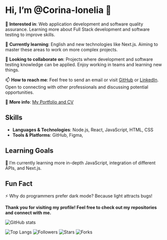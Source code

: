# Hi, I’m @Corina-Ionelia 👋

👀 **Interested in**: Web application development and software quality assurance. Learning more about Full Stack development and software testing to improve skills.

🌱 **Currently learning**: English and new technologies like Next.js. Aiming to master these areas to work on more complex projects.

💞️ **Looking to collaborate on**: Projects where development and software testing knowledge can be applied. Enjoy working in teams and learning new things.

📫 **How to reach me**: Feel free to send an email or visit [GitHub](https://github.com/your-username) or [LinkedIn](https://www.linkedin.com/in/your-linkedin). Open to connecting with other professionals and discussing potential opportunities.

📄 **More info**: [My Portfolio and CV](https://your-portfolio-link.com)

## Skills
- **Languages & Technologies**: Node.js, React, JavaScript, HTML, CSS
- **Tools & Platforms**: GitHub, Figma,

## Learning Goals
📖 I’m currently learning more in-depth JavaScript, integration of different APIs, and Next.js.

## Fun Fact
⚡ Why do programmers prefer dark mode? Because light attracts bugs!

**Thank you for visiting my profile! Feel free to check out my repositories and connect with me.**


![GitHub stats](https://github-readme-stats.vercel.app/api?username=Corina-Ionelia&show_icons=true&hide_title=true&hide=prs&count_private=true)





![Top Langs](https://github-readme-stats.vercel.app/api/top-langs/?username=Corina-Ionelia&layout=compact)
![Followers](https://img.shields.io/github/followers/Corina-Ionelia?style=social)
![Stars](https://img.shields.io/github/stars/Corina-Ionelia/YOUR_REPOSITORY?style=social)
![Forks](https://img.shields.io/github/forks/Corina-Ionelia/YOUR_REPOSITORY?style=social)


